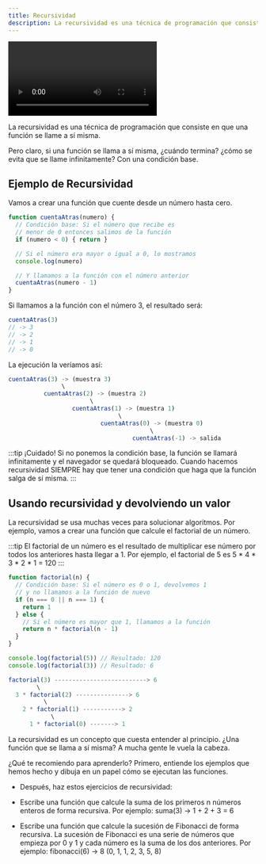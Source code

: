 ```yaml
---
title: Recursividad
description: La recursividad es una técnica de programación que consiste en que una función se llame a sí misma.
---
```


<video class="container video" controls>
    <source src="/assets/video/funciones/recursividad.mp4" type="video/mp4">
</video>

La recursividad es una técnica de programación que consiste en que una función se llame a sí misma.

Pero claro, si una función se llama a sí misma, ¿cuándo termina? ¿cómo se evita que se llame infinitamente? Con una condición base.

## Ejemplo de Recursividad

Vamos a crear una función que cuente desde un número hasta cero.

``` js title="Recursividad"
function cuentaAtras(numero) {
  // Condición base: Si el número que recibe es
  // menor de 0 entonces salimos de la función
  if (numero < 0) { return }

  // Si el número era mayor o igual a 0, lo mostramos
  console.log(numero)

  // Y llamamos a la función con el número anterior
  cuentaAtras(numero - 1)
}
```

Si llamamos a la función con el número 3, el resultado será:

``` js title="Resultado de la función"
cuentaAtras(3)
// -> 3
// -> 2
// -> 1
// -> 0
```
La ejecución la veríamos así:
``` js title="Ejecución"
cuentaAtras(3) -> (muestra 3)
               \ 
          cuentaAtras(2) -> (muestra 2)
                       \
                  cuentaAtras(1) -> (muestra 1)
                               \
                          cuentaAtras(0) -> (muestra 0)
                                        \
                                   cuentaAtras(-1) -> salida
```
:::tip
¡Cuidado! Si no ponemos la condición base, la función se llamará infinitamente y el navegador se quedará bloqueado. Cuando hacemos recursividad SIEMPRE hay que tener una condición que haga que la función salga de sí misma.
:::

## Usando recursividad y devolviendo un valor
La recursividad se usa muchas veces para solucionar algoritmos. Por ejemplo, vamos a crear una función que calcule el factorial de un número.

:::tip
El factorial de un número es el resultado de multiplicar ese número por todos los anteriores hasta llegar a 1. Por ejemplo, el factorial de 5 es 5 * 4 * 3 * 2 * 1 = 120
:::
``` js title="Factorial"
function factorial(n) {
  // Condición base: Si el número es 0 o 1, devolvemos 1
  // y no llamamos a la función de nuevo
  if (n === 0 || n === 1) {
    return 1
  } else {
    // Si el número es mayor que 1, llamamos a la función
    return n * factorial(n - 1)
  }
}

console.log(factorial(5)) // Resultado: 120
console.log(factorial(3)) // Resultado: 6
```
``` js title="Factorial Resultado"
factorial(3) --------------------------> 6
        \ 
  3 * factorial(2) ---------------> 6
          \
    2 * factorial(1) -----------> 2
            \
      1 * factorial(0) -------> 1
```
La recursividad es un concepto que cuesta entender al principio. ¿Una función que se llama a sí misma? A mucha gente le vuela la cabeza.

¿Qué te recomiendo para aprenderlo? Primero, entiende los ejemplos que hemos hecho y dibuja en un papel cómo se ejecutan las funciones.

- Después, haz estos ejercicios de recursividad:

- Escribe una función que calcule la suma de los primeros n números enteros de forma recursiva. Por ejemplo: suma(3) -> 1 + 2 + 3 = 6

- Escribe una función que calcule la sucesión de Fibonacci de forma recursiva. La sucesión de Fibonacci es una serie de números que empieza por 0 y 1 y cada número es la suma de los dos anteriores. Por ejemplo: fibonacci(6) -> 8 (0, 1, 1, 2, 3, 5, 8)